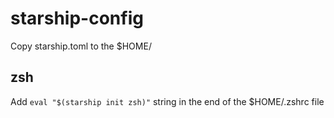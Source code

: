 # starship-config

Copy starship.toml to the $HOME/

## zsh

Add ```eval "$(starship init zsh)"``` string in the end of the  $HOME/.zshrc file
